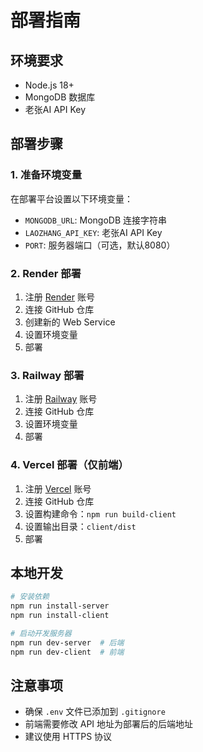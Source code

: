# 部署指南

## 环境要求
- Node.js 18+
- MongoDB 数据库
- 老张AI API Key

## 部署步骤

### 1. 准备环境变量
在部署平台设置以下环境变量：
- `MONGODB_URL`: MongoDB 连接字符串
- `LAOZHANG_API_KEY`: 老张AI API Key
- `PORT`: 服务器端口（可选，默认8080）

### 2. Render 部署
1. 注册 [Render](https://render.com) 账号
2. 连接 GitHub 仓库
3. 创建新的 Web Service
4. 设置环境变量
5. 部署

### 3. Railway 部署
1. 注册 [Railway](https://railway.app) 账号
2. 连接 GitHub 仓库
3. 设置环境变量
4. 部署

### 4. Vercel 部署（仅前端）
1. 注册 [Vercel](https://vercel.com) 账号
2. 连接 GitHub 仓库
3. 设置构建命令：`npm run build-client`
4. 设置输出目录：`client/dist`
5. 部署

## 本地开发
```bash
# 安装依赖
npm run install-server
npm run install-client

# 启动开发服务器
npm run dev-server  # 后端
npm run dev-client  # 前端
```

## 注意事项
- 确保 `.env` 文件已添加到 `.gitignore`
- 前端需要修改 API 地址为部署后的后端地址
- 建议使用 HTTPS 协议 
